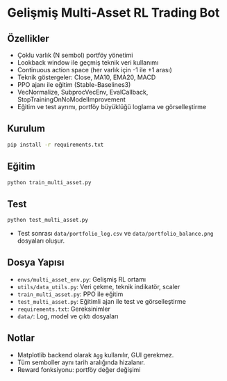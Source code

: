 # Gelişmiş Multi-Asset RL Trading Bot

## Özellikler
- Çoklu varlık (N sembol) portföy yönetimi
- Lookback window ile geçmiş teknik veri kullanımı
- Continuous action space (her varlık için -1 ile +1 arası)
- Teknik göstergeler: Close, MA10, EMA20, MACD
- PPO ajanı ile eğitim (Stable-Baselines3)
- VecNormalize, SubprocVecEnv, EvalCallback, StopTrainingOnNoModelImprovement
- Eğitim ve test ayrımı, portföy büyüklüğü loglama ve görselleştirme

## Kurulum
```bash
pip install -r requirements.txt
```

## Eğitim
```bash
python train_multi_asset.py
```

## Test
```bash
python test_multi_asset.py
```

- Test sonrası `data/portfolio_log.csv` ve `data/portfolio_balance.png` dosyaları oluşur.

## Dosya Yapısı
- `envs/multi_asset_env.py`: Gelişmiş RL ortamı
- `utils/data_utils.py`: Veri çekme, teknik indikatör, scaler
- `train_multi_asset.py`: PPO ile eğitim
- `test_multi_asset.py`: Eğitimli ajan ile test ve görselleştirme
- `requirements.txt`: Gereksinimler
- `data/`: Log, model ve çıktı dosyaları

## Notlar
- Matplotlib backend olarak `Agg` kullanılır, GUI gerekmez.
- Tüm semboller aynı tarih aralığında hizalanır.
- Reward fonksiyonu: portföy değer değişimi 